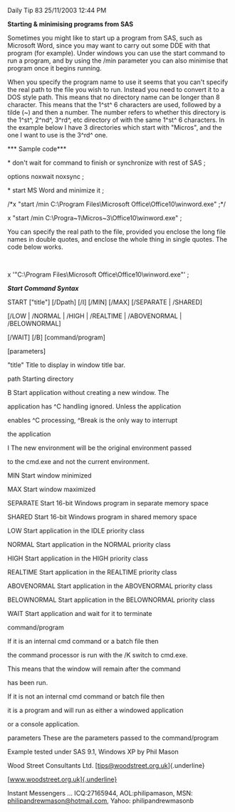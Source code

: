 Daily Tip 83 25/11/2003 12:44 PM

**Starting & minimising programs from SAS**

Sometimes you might like to start up a program from SAS, such as
Microsoft Word, since you may want to carry out some DDE with that
program (for example). Under windows you can use the start command to
run a program, and by using the /min parameter you can also minimise
that program once it begins running.

When you specify the program name to use it seems that you can't specify
the real path to the file you wish to run. Instead you need to convert
it to a DOS style path. This means that no directory name can be longer
than 8 character. This means that the 1^st^ 6 characters are used,
followed by a tilde (\~) and then a number. The number refers to whether
this directory is the 1^st^, 2^nd^, 3^rd^, etc directory of with the
same 1^st^ 6 characters. In the example below I have 3 directories which
start with "Micros", and the one I want to use is the 3^rd^ one.

*** Sample code***

\* don't wait for command to finish or synchronize with rest of SAS ;

options noxwait noxsync ;

\* start MS Word and minimize it ;

/\*x \"start /min C:\\Program Files\\Microsoft
Office\\Office10\\winword.exe\" ;\*/

x \"start /min C:\\Progra\~1\\Micros\~3\\Office10\\winword.exe\" ;

You can specify the real path to the file, provided you enclose the long
file names in double quotes, and enclose the whole thing in single
quotes. The code below works.

 

x \'\"C:\\Program Files\\Microsoft Office\\Office10\\winword.exe\"\' ;

***Start Command Syntax***

START \[\"title\"\] \[/Dpath\] \[/I\] \[/MIN\] \[/MAX\] \[/SEPARATE \|
/SHARED\]

\[/LOW \| /NORMAL \| /HIGH \| /REALTIME \| /ABOVENORMAL \|
/BELOWNORMAL\]

\[/WAIT\] \[/B\] \[command/program\]

\[parameters\]

\"title\" Title to display in window title bar.

path Starting directory

B Start application without creating a new window. The

application has \^C handling ignored. Unless the application

enables \^C processing, \^Break is the only way to interrupt

the application

I The new environment will be the original environment passed

to the cmd.exe and not the current environment.

MIN Start window minimized

MAX Start window maximized

SEPARATE Start 16-bit Windows program in separate memory space

SHARED Start 16-bit Windows program in shared memory space

LOW Start application in the IDLE priority class

NORMAL Start application in the NORMAL priority class

HIGH Start application in the HIGH priority class

REALTIME Start application in the REALTIME priority class

ABOVENORMAL Start application in the ABOVENORMAL priority class

BELOWNORMAL Start application in the BELOWNORMAL priority class

WAIT Start application and wait for it to terminate

command/program

If it is an internal cmd command or a batch file then

the command processor is run with the /K switch to cmd.exe.

This means that the window will remain after the command

has been run.

If it is not an internal cmd command or batch file then

it is a program and will run as either a windowed application

or a console application.

parameters These are the parameters passed to the command/program

Example tested under SAS 9.1, Windows XP by Phil Mason

Wood Street Consultants Ltd. [tips@woodstreet.org.uk]{.underline}

[www.woodstreet.org.uk]{.underline}

Instant Messengers ... ICQ:27165944, AOL:philipamason, MSN:
philipandrewmason@hotmail.com, Yahoo: philipandrewmasonb
